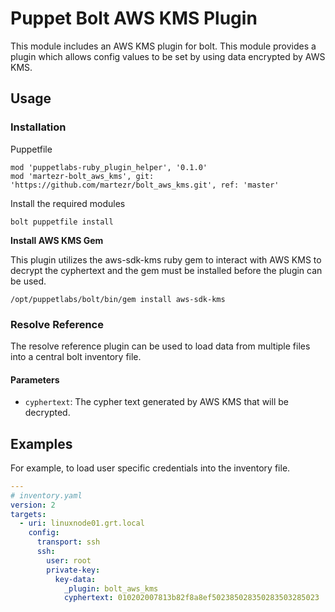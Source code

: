 # Puppet Bolt AWS KMS Plugin

This module includes an AWS KMS plugin for bolt. This module provides a plugin which allows config values to be set by using data encrypted by AWS KMS.

## Usage

### Installation

Puppetfile

```
mod 'puppetlabs-ruby_plugin_helper', '0.1.0'
mod 'martezr-bolt_aws_kms', git: 'https://github.com/martezr/bolt_aws_kms.git', ref: 'master'
```

Install the required modules

```
bolt puppetfile install
```

**Install AWS KMS Gem**

This plugin utilizes the aws-sdk-kms ruby gem to interact with AWS KMS to decrypt the cyphertext and the gem must be installed before the plugin can be used.

```
/opt/puppetlabs/bolt/bin/gem install aws-sdk-kms
```
### Resolve Reference

The resolve reference plugin can be used to load data from multiple files into
a central bolt inventory file.

#### Parameters

- `cyphertext`: The cypher text generated by AWS KMS that will be decrypted.

## Examples
For example, to load user specific credentials into the inventory file.

```yaml
---
# inventory.yaml
version: 2
targets:
  - uri: linuxnode01.grt.local
    config:
      transport: ssh
      ssh:
        user: root
        private-key:
          key-data:
            _plugin: bolt_aws_kms
            cyphertext: 010202007813b82f8a8ef502385028350283503285023
```